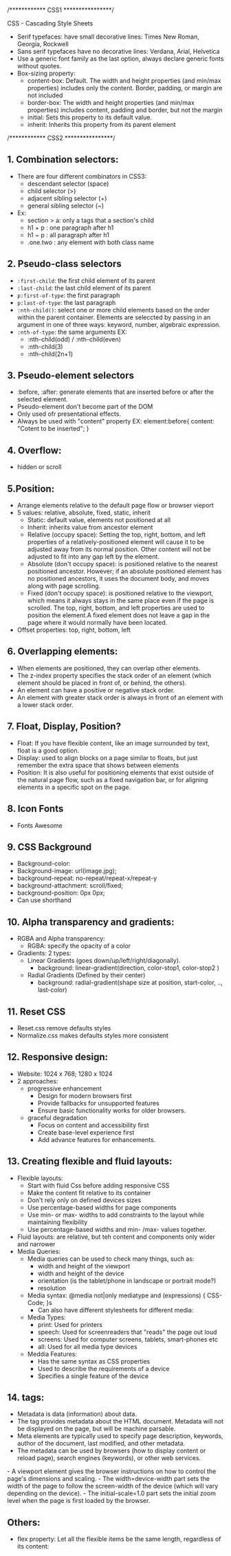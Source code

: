 /************ CSS1 ****************/

CSS - Cascading Style Sheets

- Serif typefaces: have small decorative lines: Times New Roman, Georgia, Rockwell
- Sans serif typefaces have no decorative lines: Verdana, Arial, Helvetica
- Use a generic font family as the last option, always declare generic fonts without quotes.
- Box-sizing property: 
	+ content-box: Default. The width and height properties (and min/max properties) includes only the content. Border, padding, or margin are not included
	+ border-box: The width and height properties (and min/max properties) includes content, padding and border, but not the margin
	+ initial:  Sets this property to its default value.
	+ inherit: Inherits this property from its parent element

/************ CSS2 ****************/

## 1. Combination selectors:
- There are four different combinators in CSS3:
	+ descendant selector (space)
	+ child selector (>)
	+ adjacent sibling selector (+)
	+ general sibling selector (~)
- Ex: 
	+ section > a: only a tags that a section's child
	+ h1 + p : one paragraph after h1
	+ h1 ~ p : all paragraph after h1
	+ .one.two : any element with both class name

## 2. Pseudo-class selectors
- `:first-child`: the first child element of its parent
- `:last-child`: the last child element of its parent
- `p:first-of-type`: the first paragraph
- `p:last-of-type`: the last paragraph
- `:nth-child()`: select one or more child elements based on the order within the parent container. Elements are seleccted by passing in an argument in one of three ways: keyword, number, algebraic expression.
- `:nth-of-type`: the same arguments
EX:
	+ :nth-child(odd) / :nth-child(even)
	+ :nth-child(3)
	+ :nth-child(2n+1)

## 3. Pseudo-element selectors
- :before, :after: generate elements that are inserted before or after the selected element.
- Pseudo-element don't become  part of the DOM
- Only used ofr presentational effects.
- Always be used with "content" property
EX: 
	element:before{
		content: "Cotent to be inserted";
	}

## 4. Overflow:
- hidden or scroll

## 5.Position:
- Arrange elements relative to the default page flow or browser vieport
- 5 values: relative, absolute, fixed, static, inherit
	+ Static: default value, elements not positioned at all
	+ Inherit: inherits value from ancestor element
	+ Relative (occupy space): Setting the top, right, bottom, and left properties of a relatively-positioned element will cause it to be adjusted away from its normal position. Other content will not be adjusted to fit into any gap left by the element.
	+ Absolute (don't occupy space): is positioned relative to the nearest positioned ancestor. However; if an absolute positioned element has no positioned ancestors, it uses the document body, and moves along with page scrolling. 
	+ Fixed (don't occupy space): is positioned relative to the viewport, which means it always stays in the same place even if the page is scrolled. The top, right, bottom, and left properties are used to position the element.A fixed element does not leave a gap in the page where it would normally have been located.
- Offset properties: top, right, bottom, left

## 6. Overlapping elements:
- When elements are positioned, they can overlap other elements.
- The z-index property specifies the stack order of an element (which element should be placed in front of, or behind, the others).
- An element can have a positive or negative stack order.
- An element with greater stack order is always in front of an element with a lower stack order.

## 7. Float, Display, Position?
- Float: If you have flexible content, like an image surrounded by text, float is a good option.
- Display: used to align blocks on a page similar to floats, but just remember the extra space that shows between elements
- Position: It is also useful for positioning elements that exist outside of the natural page flow, such as a fixed navigation bar, or for aligning elements in a specific spot on the page.

## 8. Icon Fonts
- Fonts Awesome

## 9. CSS Background
- Background-color:
- Background-image: url(image.jpg);
- background-repeat: no-repeat/repeat-x/repeat-y
- background-attachment: scroll/fixed;
- background-position: 0px 0px;
- Can use shorthand 

## 10. Alpha transparency and gradients:
- RGBA and Alpha transparency:
	+ RGBA: specify the opacity of a color 
- Gradients: 2 types:
	+ Linear Gradients (goes down/up/left/right/diagonally). 
		- background: linear-gradient(direction, color-stop1, color-stop2 )
	+ Radial Gradients (Defined by their center)
		- background: radial-gradient(shape size at position, start-color, .., last-color)

## 11. Reset CSS
- Reset.css remove defaults styles
- Normalize.css makes defaults styles more consistent

## 12. Responsive design:
- Website: 1024 x 768; 1280 x 1024
- 2 approaches: 
	+ progressive enhancement
		* Design for modern browsers first
		* Provide fallbacks for unsupported features
		* Ensure basic functionality works for older browsers.
	+ graceful degradation
		* Focus on content and accessibility first
		* Create base-level experience first
		* Add advance features for enhancements.
	
## 13. Creating flexible and fluid layouts:
- Flexible layouts:
	+ Start with fluid Css before adding responsive CSS
	+  Make the content fit relative to its container
	+ Don't rely only  on defined devices sizes
	+ Use percentage-based widths for page components
	+ Use min- or max- widths to add constraints to the layout while maintaining flexibility
	+ Use percentage-based widths and min- /max- values together.
- Fluid layouts: are relative, but teh content and components only wider and narrower
- Media Queries:
	+ Media queries can be used to check many things, such as:
		* width and height of the viewport
		* width and height of the device
		* orientation (is the tablet/phone in landscape or portrait mode?)
		* resolution
  	+ Media syntax: 
  		@media not|only mediatype and (expressions) {
    		CSS-Code;
		}s
		* Can also have different stylesheets for different media: <link rel="stylesheet" media="mediatype and|not|only (expression)" href="mystylesheet.css">
  	+ Media Types:
  		* print: Used for printers
  		* speech: Used for screenreaders that "reads" the page out loud
  		* screens: Used for computer screens, tablets, smart-phones etc
  		* all: Used for all media type devices
  	+ Meddia Features:
	  	* Has the same syntax as CSS properties
	  	* Used to describe the requirements of a device
	  	* Specifies a single feature of the device 

## 14. <Meta> tags:
- Metadata is data (information) about data.
- The <meta> tag provides metadata about the HTML document. Metadata will not be displayed on the page, but will be machine parsable.
- Meta elements are typically used to specify page description, keywords, author of the document, last modified, and other metadata.
- The metadata can be used by browsers (how to display content or reload page), search engines (keywords), or other web services.
<meta name="viewport" content="width=device-width, initial-scale=1.0">
- A <meta> viewport element gives the browser instructions on how to control the page's dimensions and scaling.
- The width=device-width part sets the width of the page to follow the screen-width of the device (which will vary depending on the device).
- The initial-scale=1.0 part sets the initial zoom level when the page is first loaded by the browser.

## Others: 
- flex property: Let all the flexible items be the same length, regardless of its content: